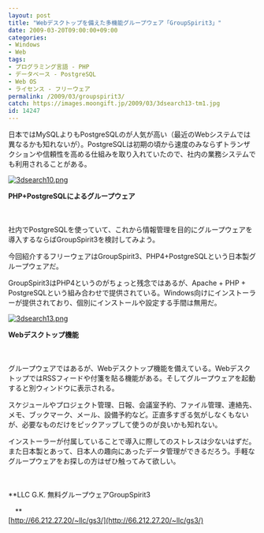 ```yaml
---
layout: post
title: "Webデスクトップを備えた多機能グループウェア「GroupSpirit3」"
date: 2009-03-20T09:00:00+09:00
categories:
- Windows
- Web
tags: 
- プログラミング言語 - PHP
- データベース - PostgreSQL
- Web OS
- ライセンス - フリーウェア
permalink: /2009/03/groupspirit3/
catch: https://images.moongift.jp/2009/03/3dsearch13-tm1.jpg
id: 14247
---
```

日本ではMySQLよりもPostgreSQLのが人気が高い（最近のWebシステムでは異なるかも知れないが）。PostgreSQLは初期の頃から速度のみならずトランザクションや信頼性を高める仕組みを取り入れていたので、社内の業務システムでも利用されることがある。

  

[![3dsearch10.png](https://images.moongift.jp/2009/03/3dsearch10-tm1.jpg)](https://images.moongift.jp/2009/03/3dsearch101.png)  
  
**PHP+PostgreSQLによるグループウェア**

  

　

  

社内でPostgreSQLを使っていて、これから情報管理を目的にグループウェアを導入するならばGroupSpirit3を検討してみよう。

  

今回紹介するフリーウェアはGroupSpirit3、PHP4+PostgreSQLという日本製グループウェアだ。

  
<!--more-->

GroupSpirit3はPHP4というのがちょっと残念ではあるが、Apache + PHP + PostgreSQLという組み合わせで提供されている。Windows向けにインストーラーが提供されており、個別にインストールや設定する手間は無用だ。

  

[![3dsearch13.png](https://images.moongift.jp/2009/03/3dsearch13-tm1.jpg)](https://images.moongift.jp/2009/03/3dsearch131.png)  
  
**Webデスクトップ機能**

  

　

  

グループウェアではあるが、Webデスクトップ機能を備えている。WebデスクトップではRSSフィードや付箋を貼る機能がある。そしてグループウェアを起動すると別ウィンドウに表示される。

  

スケジュールやプロジェクト管理、日報、会議室予約、ファイル管理、連絡先、メモ、ブックマーク、メール、設備予約など。正直多すぎる気がしなくもないが、必要なものだけをピックアップして使うのが良いかも知れない。

  

インストーラーが付属していることで導入に際してのストレスは少ないはずだ。また日本製とあって、日本人の趣向にあったデータ管理ができるだろう。手軽なグループウェアをお探しの方はぜひ触ってみて欲しい。

  

　

  

**LLC G.K. 無料グループウェアGroupSpirit3  
  
　**  
  [http://66.212.27.20/~llc/gs3/](http://66.212.27.20/~llc/gs3/)

  
